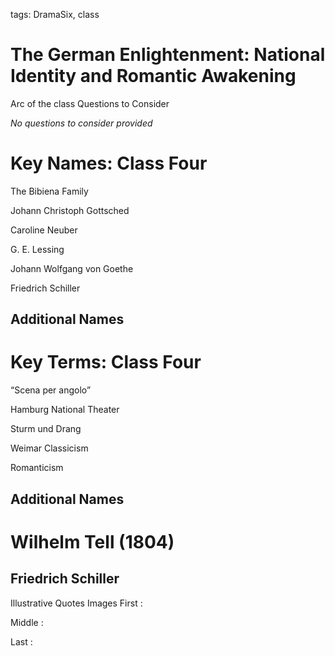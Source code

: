 
tags: DramaSix, class

# The German Enlightenment: National Identity and Romantic Awakening

Arc of the class
Questions to Consider

_No questions to consider provided_

# Key Names: Class Four

The Bibiena Family

Johann Christoph Gottsched

Caroline Neuber

G. E. Lessing

Johann Wolfgang von Goethe

Friedrich Schiller



## Additional Names
###

###
# Key Terms: Class Four

“Scena per angolo”

Hamburg National Theater

Sturm und Drang

Weimar Classicism

Romanticism



## Additional Names
###


# Wilhelm Tell (1804)
## Friedrich Schiller

Illustrative Quotes
Images
First
:

Middle
:

Last
:
